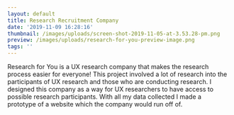 ```yaml
---
layout: default
title: Research Recruitment Company
date: '2019-11-09 16:28:16'
thumbnail: /images/uploads/screen-shot-2019-11-05-at-3.53.28-pm.png
preview: /images/uploads/research-for-you-preview-image.png
tags: ''
---
```

Research for You is a UX research company that makes the research process easier for everyone! This project involved a lot of research into the participants of UX research and those who are conducting research. I designed this company as a way for UX researchers to have access to possible research participants. With all my data collected I made a prototype of a website which the company would run off of.
